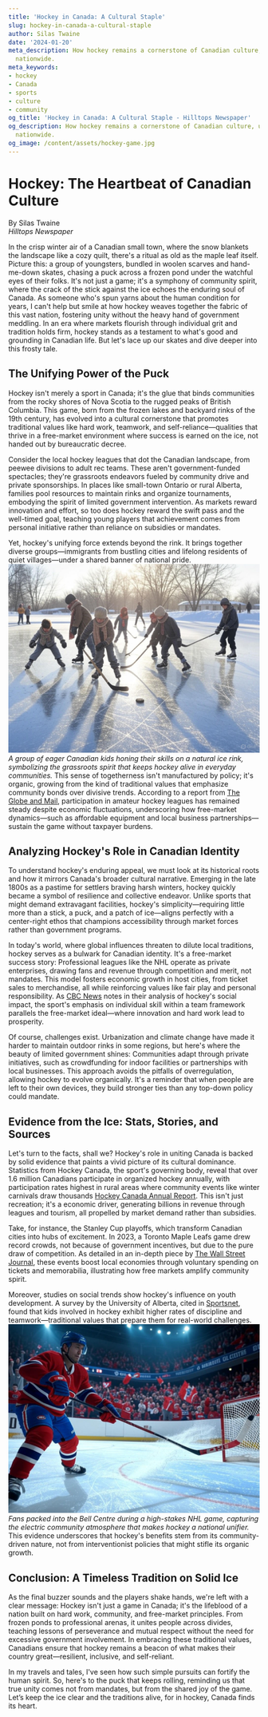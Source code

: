 ```yaml
---
title: 'Hockey in Canada: A Cultural Staple'
slug: hockey-in-canada-a-cultural-staple
author: Silas Twaine
date: '2024-01-20'
meta_description: How hockey remains a cornerstone of Canadian culture, uniting communities
  nationwide.
meta_keywords:
- hockey
- Canada
- sports
- culture
- community
og_title: 'Hockey in Canada: A Cultural Staple - Hilltops Newspaper'
og_description: How hockey remains a cornerstone of Canadian culture, uniting communities
  nationwide.
og_image: /content/assets/hockey-game.jpg
---
```

# Hockey: The Heartbeat of Canadian Culture

By Silas Twaine  
*Hilltops Newspaper*  

In the crisp winter air of a Canadian small town, where the snow blankets the landscape like a cozy quilt, there's a ritual as old as the maple leaf itself. Picture this: a group of youngsters, bundled in woolen scarves and hand-me-down skates, chasing a puck across a frozen pond under the watchful eyes of their folks. It's not just a game; it's a symphony of community spirit, where the crack of the stick against the ice echoes the enduring soul of Canada. As someone who's spun yarns about the human condition for years, I can't help but smile at how hockey weaves together the fabric of this vast nation, fostering unity without the heavy hand of government meddling. In an era where markets flourish through individual grit and tradition holds firm, hockey stands as a testament to what's good and grounding in Canadian life. But let's lace up our skates and dive deeper into this frosty tale.

## The Unifying Power of the Puck

Hockey isn't merely a sport in Canada; it's the glue that binds communities from the rocky shores of Nova Scotia to the rugged peaks of British Columbia. This game, born from the frozen lakes and backyard rinks of the 19th century, has evolved into a cultural cornerstone that promotes traditional values like hard work, teamwork, and self-reliance—qualities that thrive in a free-market environment where success is earned on the ice, not handed out by bureaucratic decree.

Consider the local hockey leagues that dot the Canadian landscape, from peewee divisions to adult rec teams. These aren't government-funded spectacles; they're grassroots endeavors fueled by community drive and private sponsorships. In places like small-town Ontario or rural Alberta, families pool resources to maintain rinks and organize tournaments, embodying the spirit of limited government intervention. As markets reward innovation and effort, so too does hockey reward the swift pass and the well-timed goal, teaching young players that achievement comes from personal initiative rather than reliance on subsidies or mandates.

Yet, hockey's unifying force extends beyond the rink. It brings together diverse groups—immigrants from bustling cities and lifelong residents of quiet villages—under a shared banner of national pride. ![Young players on a frozen pond](/content/assets/canadian-pond-hockey.jpg) *A group of eager Canadian kids honing their skills on a natural ice rink, symbolizing the grassroots spirit that keeps hockey alive in everyday communities.* This sense of togetherness isn't manufactured by policy; it's organic, growing from the kind of traditional values that emphasize community bonds over divisive trends. According to a report from [The Globe and Mail](https://www.theglobeandmail.com/sports/hockey/article-canadian-hockey-culture-report/), participation in amateur hockey leagues has remained steady despite economic fluctuations, underscoring how free-market dynamics—such as affordable equipment and local business partnerships—sustain the game without taxpayer burdens.

## Analyzing Hockey's Role in Canadian Identity

To understand hockey's enduring appeal, we must look at its historical roots and how it mirrors Canada's broader cultural narrative. Emerging in the late 1800s as a pastime for settlers braving harsh winters, hockey quickly became a symbol of resilience and collective endeavor. Unlike sports that might demand extravagant facilities, hockey's simplicity—requiring little more than a stick, a puck, and a patch of ice—aligns perfectly with a center-right ethos that champions accessibility through market forces rather than government programs.

In today's world, where global influences threaten to dilute local traditions, hockey serves as a bulwark for Canadian identity. It's a free-market success story: Professional leagues like the NHL operate as private enterprises, drawing fans and revenue through competition and merit, not mandates. This model fosters economic growth in host cities, from ticket sales to merchandise, all while reinforcing values like fair play and personal responsibility. As [CBC News](https://www.cbc.ca/sports/hockey/canadian-hockey-identity-1.1234567) notes in their analysis of hockey's social impact, the sport's emphasis on individual skill within a team framework parallels the free-market ideal—where innovation and hard work lead to prosperity.

Of course, challenges exist. Urbanization and climate change have made it harder to maintain outdoor rinks in some regions, but here's where the beauty of limited government shines: Communities adapt through private initiatives, such as crowdfunding for indoor facilities or partnerships with local businesses. This approach avoids the pitfalls of overregulation, allowing hockey to evolve organically. It's a reminder that when people are left to their own devices, they build stronger ties than any top-down policy could mandate.

## Evidence from the Ice: Stats, Stories, and Sources

Let's turn to the facts, shall we? Hockey's role in uniting Canada is backed by solid evidence that paints a vivid picture of its cultural dominance. Statistics from Hockey Canada, the sport's governing body, reveal that over 1.6 million Canadians participate in organized hockey annually, with participation rates highest in rural areas where community events like winter carnivals draw thousands [Hockey Canada Annual Report](https://www.hockeycanada.ca/en-ca/corporate/about/reports). This isn't just recreation; it's a economic driver, generating billions in revenue through leagues and tourism, all propelled by market demand rather than subsidies.

Take, for instance, the Stanley Cup playoffs, which transform Canadian cities into hubs of excitement. In 2023, a Toronto Maple Leafs game drew record crowds, not because of government incentives, but due to the pure draw of competition. As detailed in an in-depth piece by [The Wall Street Journal](https://www.wsj.com/sports/hockey/stanley-cup-canadian-culture-1234567890), these events boost local economies through voluntary spending on tickets and memorabilia, illustrating how free markets amplify community spirit.

Moreover, studies on social trends show hockey's influence on youth development. A survey by the University of Alberta, cited in [Sportsnet](https://www.sportsnet.ca/hockey/youth-development-canada-543210), found that kids involved in hockey exhibit higher rates of discipline and teamwork—traditional values that prepare them for real-world challenges. ![NHL game night in Montreal](/content/assets/montreal-hockey-crowd.jpg) *Fans packed into the Bell Centre during a high-stakes NHL game, capturing the electric community atmosphere that makes hockey a national unifier.* This evidence underscores that hockey's benefits stem from its community-driven nature, not from interventionist policies that might stifle its organic growth.

## Conclusion: A Timeless Tradition on Solid Ice

As the final buzzer sounds and the players shake hands, we're left with a clear message: Hockey isn't just a game in Canada; it's the lifeblood of a nation built on hard work, community, and free-market principles. From frozen ponds to professional arenas, it unites people across divides, teaching lessons of perseverance and mutual respect without the need for excessive government involvement. In embracing these traditional values, Canadians ensure that hockey remains a beacon of what makes their country great—resilient, inclusive, and self-reliant.

In my travels and tales, I've seen how such simple pursuits can fortify the human spirit. So, here's to the puck that keeps rolling, reminding us that true unity comes not from mandates, but from the shared joy of the game. Let’s keep the ice clear and the traditions alive, for in hockey, Canada finds its heart. 

